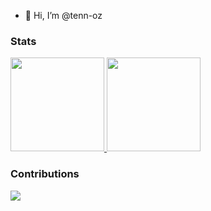 - 👋 Hi, I’m @tenn-oz

### Stats
<a href="https://github.com/anuraghazra/github-readme-stats">
  <img height=150px src="https://github-readme-stats.vercel.app/api?username=tenn-oz" />
</a>
<a href="https://github.com/anuraghazra/convoychat">
  <img height=150px src="https://github-readme-stats.vercel.app/api/top-langs?username=tenn-oz&layout=compact" />
</a>

### Contributions
  <img align="center" src="http://github-profile-summary-cards.vercel.app/api/cards/profile-details?username=tenn-oz&theme=default" />


<!---
tenn-oz/tenn-oz is a ✨ special ✨ repository because its `README.md` (this file) appears on your GitHub profile.
You can click the Preview link to take a look at your changes.
--->
